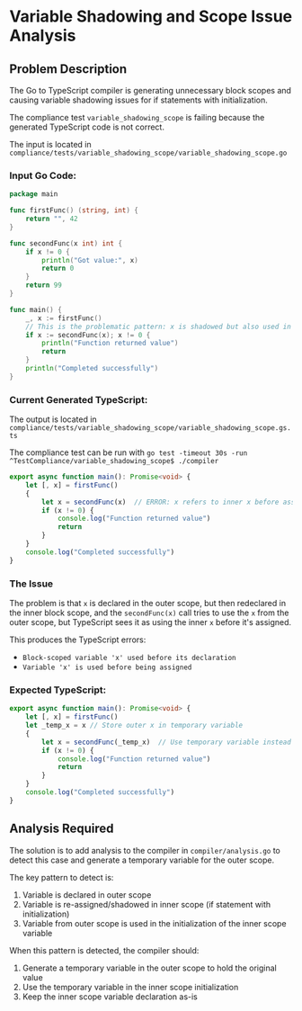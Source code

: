 # Variable Shadowing and Scope Issue Analysis

## Problem Description

The Go to TypeScript compiler is generating unnecessary block scopes and causing variable shadowing issues for if statements with initialization.

The compliance test `variable_shadowing_scope` is failing because the generated TypeScript code is not correct.

The input is located in `compliance/tests/variable_shadowing_scope/variable_shadowing_scope.go`

### Input Go Code:
```go
package main

func firstFunc() (string, int) {
	return "", 42
}

func secondFunc(x int) int {
	if x != 0 {
		println("Got value:", x)
		return 0
	}
	return 99
}

func main() {
	_, x := firstFunc()
	// This is the problematic pattern: x is shadowed but also used in the call
	if x := secondFunc(x); x != 0 {
		println("Function returned value")
		return
	}
	println("Completed successfully")
}
```

### Current Generated TypeScript:

The output is located in `compliance/tests/variable_shadowing_scope/variable_shadowing_scope.gs.ts`

The compliance test can be run with `go test -timeout 30s -run ^TestCompliance/variable_shadowing_scope$ ./compiler`

```typescript
export async function main(): Promise<void> {
	let [, x] = firstFunc()
	{
		let x = secondFunc(x)  // ERROR: x refers to inner x before assignment!
		if (x != 0) {
			console.log("Function returned value")
			return 
		}
	}
	console.log("Completed successfully")
}
```

### The Issue

The problem is that `x` is declared in the outer scope, but then redeclared in the inner block scope, and the `secondFunc(x)` call tries to use the `x` from the outer scope, but TypeScript sees it as using the inner `x` before it's assigned.

This produces the TypeScript errors:
- `Block-scoped variable 'x' used before its declaration`
- `Variable 'x' is used before being assigned`

### Expected TypeScript:

```typescript
export async function main(): Promise<void> {
	let [, x] = firstFunc()
	let _temp_x = x // Store outer x in temporary variable
	{
		let x = secondFunc(_temp_x)  // Use temporary variable instead
		if (x != 0) {
			console.log("Function returned value")
			return 
		}
	}
	console.log("Completed successfully")
}
```

## Analysis Required

The solution is to add analysis to the compiler in `compiler/analysis.go` to detect this case and generate a temporary variable for the outer scope.

The key pattern to detect is:
1. Variable is declared in outer scope
2. Variable is re-assigned/shadowed in inner scope (if statement with initialization)
3. Variable from outer scope is used in the initialization of the inner scope variable

When this pattern is detected, the compiler should:
1. Generate a temporary variable in the outer scope to hold the original value
2. Use the temporary variable in the inner scope initialization
3. Keep the inner scope variable declaration as-is